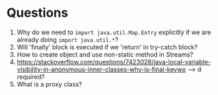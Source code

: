 # Questions

1. Why do we need to `import java.util.Map.Entry` explicitly if we are already doing `import java.util.*`?
2. Will 'finally' block is executed if we 'return' in try-catch block?
3. How to create object and use non-static method in Streams?
4. https://stackoverflow.com/questions/7423028/java-local-variable-visibility-in-anonymous-inner-classes-why-is-final-keywo  --> d required?
5. What is a proxy class?
